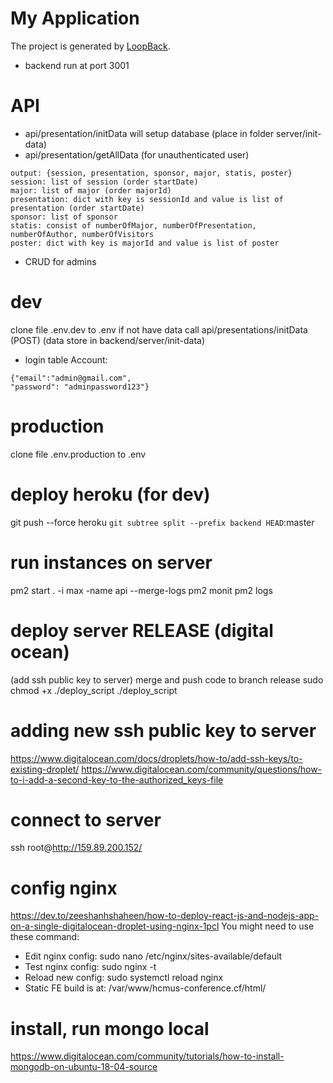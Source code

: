 # My Application

The project is generated by [LoopBack](http://loopback.io).

- backend run at port 3001

# API
- api/presentation/initData will setup database (place in folder server/init-data)
- api/presentation/getAllData (for unauthenticated user)
```
output: {session, presentation, sponsor, major, statis, poster}
session: list of session (order startDate)
major: list of major (order majorId)
presentation: dict with key is sessionId and value is list of presentation (order startDate)
sponsor: list of sponsor 
statis: consist of numberOfMajor, numberOfPresentation, numberOfAuthor, numberOfVisitors
poster: dict with key is majorId and value is list of poster
```
- CRUD for admins

# dev 
clone file .env.dev to .env
if not have data call api/presentations/initData (POST) (data store in backend/server/init-data)

- login table Account:
```
{"email":"admin@gmail.com",
"password": "adminpassword123"}
```

# production
clone file .env.production to .env

# deploy heroku (for dev)
git push --force heroku `git subtree split --prefix backend HEAD`:master

# run instances on server
pm2 start . -i max -name api --merge-logs
pm2 monit
pm2 logs

# deploy server RELEASE (digital ocean)
(add ssh public key to server)
merge and push code to branch release
sudo chmod +x ./deploy_script
./deploy_script

# adding new ssh public key to server
https://www.digitalocean.com/docs/droplets/how-to/add-ssh-keys/to-existing-droplet/
https://www.digitalocean.com/community/questions/how-to-i-add-a-second-key-to-the-authorized_keys-file

# connect to server
ssh root@http://159.89.200.152/

# config nginx
https://dev.to/zeeshanhshaheen/how-to-deploy-react-js-and-nodejs-app-on-a-single-digitalocean-droplet-using-nginx-1pcl
You might need to use these command:
- Edit nginx config: sudo nano /etc/nginx/sites-available/default
- Test nginx config: sudo nginx -t
- Reload new config: sudo systemctl reload nginx
- Static FE build is at: /var/www/hcmus-conference.cf/html/


# install, run mongo local
https://www.digitalocean.com/community/tutorials/how-to-install-mongodb-on-ubuntu-18-04-source